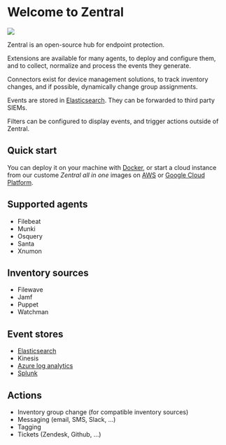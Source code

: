 # Welcome to Zentral
![](/images/logo_big.png)

Zentral is an open-source hub for endpoint protection.

Extensions are available for many agents, to deploy and configure them, and to collect, normalize and process the events they generate.

Connectors exist for device management solutions, to track inventory changes, and if possible, dynamically change group assignments.

Events are stored in [Elasticsearch](https://www.elastic.co/elasticsearch/). They can be forwarded to third party SIEMs.

Filters can be configured to display events, and trigger actions outside of Zentral.

## Quick start

You can deploy it on your machine with [Docker](./deployment/docker-compose), or start a cloud instance from our custome _Zentral all in one_ images on [AWS](./deployment/zaio-aws) or [Google Cloud Platform](./deployment/zaio-gcp).

## Supported agents

* Filebeat
* Munki
* Osquery
* Santa
* Xnumon

## Inventory sources

* Filewave
* Jamf
* Puppet
* Watchman

## Event stores

* [Elasticsearch](https://www.elastic.co/products/elasticsearch)
* Kinesis
* [Azure log analytics](https://docs.microsoft.com/en-us/azure/azure-monitor/log-query/get-started-portal)
* [Splunk](https://www.splunk.com/en_us/software/features-comparison-chart.html)

## Actions

* Inventory group change (for compatible inventory sources)
* Messaging (email, SMS, Slack, …)
* Tagging
* Tickets (Zendesk, Github, …)
